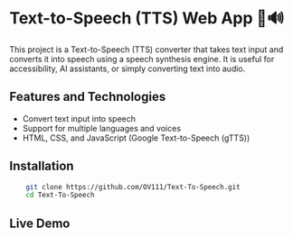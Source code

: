 # Text-to-Speech (TTS) Web App 🎤🔊

This project is a Text-to-Speech (TTS) converter that takes text input and converts it into speech using a speech synthesis engine. It is useful for accessibility, AI assistants, or simply converting text into audio.

## Features and Technologies
- Convert text input into speech
- Support for multiple languages and voices
- HTML, CSS, and JavaScript (Google Text-to-Speech (gTTS))

## Installation
```bash
    git clone https://github.com/OV111/Text-To-Speech.git
    cd Text-To-Speech
```
## Live Demo
